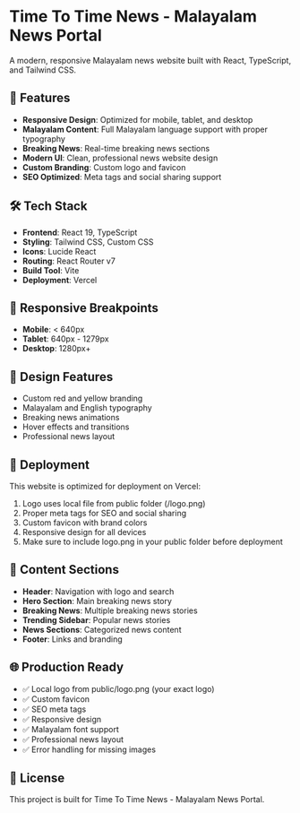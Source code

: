 # Time To Time News - Malayalam News Portal

A modern, responsive Malayalam news website built with React, TypeScript, and Tailwind CSS.

## 🚀 Features

- **Responsive Design**: Optimized for mobile, tablet, and desktop
- **Malayalam Content**: Full Malayalam language support with proper typography
- **Breaking News**: Real-time breaking news sections
- **Modern UI**: Clean, professional news website design
- **Custom Branding**: Custom logo and favicon
- **SEO Optimized**: Meta tags and social sharing support

## 🛠️ Tech Stack

- **Frontend**: React 19, TypeScript
- **Styling**: Tailwind CSS, Custom CSS
- **Icons**: Lucide React
- **Routing**: React Router v7
- **Build Tool**: Vite
- **Deployment**: Vercel

## 📱 Responsive Breakpoints

- **Mobile**: < 640px
- **Tablet**: 640px - 1279px  
- **Desktop**: 1280px+

## 🎨 Design Features

- Custom red and yellow branding
- Malayalam and English typography
- Breaking news animations
- Hover effects and transitions
- Professional news layout

## 🚀 Deployment

This website is optimized for deployment on Vercel:

1. Logo uses local file from public folder (/logo.png)
2. Proper meta tags for SEO and social sharing
3. Custom favicon with brand colors
4. Responsive design for all devices
5. Make sure to include logo.png in your public folder before deployment

## 📝 Content Sections

- **Header**: Navigation with logo and search
- **Hero Section**: Main breaking news story
- **Breaking News**: Multiple breaking news stories
- **Trending Sidebar**: Popular news stories
- **News Sections**: Categorized news content
- **Footer**: Links and branding

## 🌐 Production Ready

- ✅ Local logo from public/logo.png (your exact logo)
- ✅ Custom favicon
- ✅ SEO meta tags
- ✅ Responsive design
- ✅ Malayalam font support
- ✅ Professional news layout
- ✅ Error handling for missing images

## 📄 License

This project is built for Time To Time News - Malayalam News Portal.